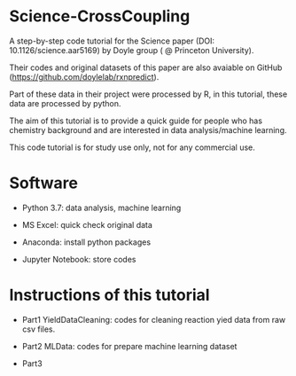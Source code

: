# Science-CrossCoupling

A step-by-step code tutorial for the Science paper (DOI: 10.1126/science.aar5169) by Doyle group ( @ Princeton University). 

Their codes and original datasets of this paper are also avaiable on GitHub (https://github.com/doylelab/rxnpredict). 

Part of these data in their project were processed by R, in this tutorial, these data are processed by python. 

The aim of this tutorial is to provide a quick guide for people who has chemistry background and are interested in data analysis/machine learning. 

This code tutorial is for study use only, not for any commercial use.

# Software 

* Python 3.7: data analysis, machine learning

* MS Excel: quick check original data

* Anaconda: install python packages

* Jupyter Notebook: store codes

# Instructions of this tutorial

* Part1 YieldDataCleaning: codes for cleaning reaction yied data from raw csv files.

* Part2 MLData: codes for prepare machine learning dataset

* Part3 
